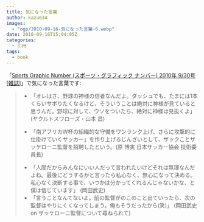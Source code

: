 ```yaml
---
title: 気になった言葉
author: kazu634
images:
  - "ogp/2010-09-16-気になった言葉-6.webp"
date: 2010-09-16T15:04:05Z
categories:
  - 引用
tags:
  - book
---
```

<div class="section">
<p>
    「<a href="http://d.hatena.ne.jp/asin/B0041TA876" onclick="__gaTracker('send', 'event', 'outbound-article', 'http://d.hatena.ne.jp/asin/B0041TA876', 'Sports Graphic Number (スポーツ・グラフィック ナンバー) 2010年 9/30号 [雑誌]');">Sports Graphic Number (スポーツ・グラフィック ナンバー) 2010年 9/30号 [雑誌]</a>」で気になった言葉です:
</p>

<blockquote>
<ul>
<li>
        「オレはさ、野球の神様の信者なんだよ。ダッシュでも、たまには1本くらいサボりたくなるけど、そういうことは絶対に神様が見ていると思うんだ。野球に対して、ウソをついたら、絶対に神様は見抜くよ」 (ヤクルトスワローズ・山本 昌)
</li>
</ul>

<ul>
<li>
        「南アフリカW杯の組織的な守備をワンランク上げ、さらに攻撃的に仕掛けていくサッカー」を作り上げるじんざいとして、ザックことザッケローニ監督を招聘したという。(原 博実 日本サッカー協会 技術委員長)
</li>
</ul>

<ul>
<li>
        「人間だからみんなにいい人だって言われたいけどそれは無理なんだよね。最後にどうするかと言ったら私心なく、無心になって決める。私心なく決断する事で、いつかは分かってくれるんじゃないかな、と僕は信じています」 (岡田武史)
</li>
<li>
        「言うことなんてないよ。前の監督がのこのこと出ていったら、次の監督はやりにくくなってしまう。俺もそうだったから(笑)」 (岡田武史 on ザッケローニ監督について尋ねられて)
</li>
</ul>
</blockquote>
</div>
